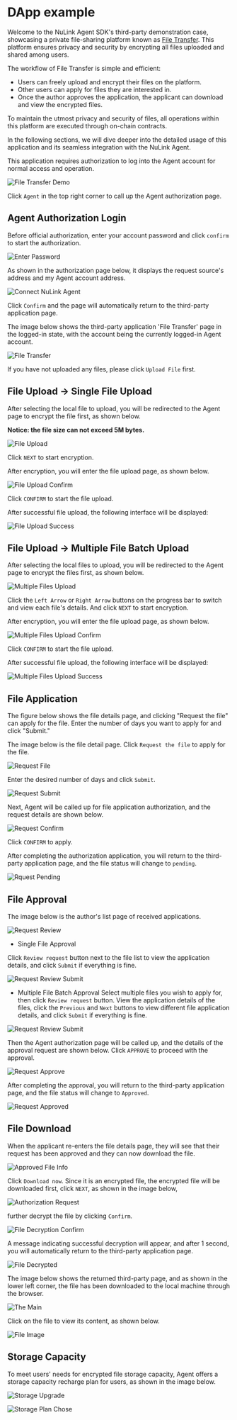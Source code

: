 # DApp example

Welcome to the NuLink Agent SDK's third-party demonstration case, showcasing a private file-sharing platform known as [File Transfer](https://agent-integration-demo.nulink.org). This platform ensures privacy and security by encrypting all files uploaded and shared among users.

The workflow of File Transfer is simple and efficient:
* Users can freely upload and encrypt their files on the platform. 
* Other users can apply for files they are interested in. 
* Once the author approves the application, the applicant can download and view the encrypted files. 

To maintain the utmost privacy and security of files, all operations within this platform are executed through on-chain contracts.

In the following sections, we will dive deeper into the detailed usage of this application and its seamless integration with the NuLink Agent.

This application requires authorization to log into the Agent account for normal access and operation.

![File Transfer Demo](../../miscellaneous/img/agent/connect.png)

Click `Agent` in the top right corner to call up the Agent authorization page.

## Agent Authorization Login

Before official authorization, enter your account password and click `confirm` to start the authorization.

![Enter Password](../../miscellaneous/img/agent/enter_password.png)

As shown in the authorization page below, it displays the request source's address and my Agent account address.

![Connect NuLink Agent](../../miscellaneous/img/agent/confirm.png)

Click `Confirm` and the page will automatically return to the third-party application page.

The image below shows the third-party application 'File Transfer' page in the logged-in state, with the account being the currently logged-in Agent account. 

![File Transfer](../../miscellaneous/img/agent/filetransfer.png)

If you have not uploaded any files, please click `Upload File` first.

## File Upload -> Single File Upload

After selecting the local file to upload, you will be redirected to the Agent page to encrypt the file first, as shown below.

**Notice: the file size can not exceed 5M bytes.**

![File Upload](../../miscellaneous/img/agent/upload.png)

Click `NEXT` to start encryption.

After encryption, you will enter the file upload page, as shown below. 

![File Upload Confirm](../../miscellaneous/img/agent/upload_confirm.png)

Click `CONFIRM` to start the file upload.

After successful file upload, the following interface will be displayed:

![File Upload Success](../../miscellaneous/img/agent/uploaded.png)

## File Upload -> Multiple File Batch Upload

After selecting the local files to upload, you will be redirected to the Agent page to encrypt the files first, as shown below.

![Multiple Files Upload](../../miscellaneous/img/agent/upload_batch.png)

Click the `Left Arrow` or `Right Arrow` buttons on the progress bar to switch and view each file's details. 
And click `NEXT` to start encryption.

After encryption, you will enter the file upload page, as shown below.

![Multiple Files Upload Confirm](../../miscellaneous/img/agent/upload_batch_confirm.png)

Click `CONFIRM` to start the file upload.

After successful file upload, the following interface will be displayed:

![Multiple Files Upload Success](../../miscellaneous/img/agent/upload_list.png)

## File Application

The figure below shows the file details page, and clicking "Request the file" can apply for the file. Enter the number of days you want to apply for and click "Submit."

The image below is the file detail page. 
Click `Request the file` to apply for the file.

![Request File](../../miscellaneous/img/agent/request_file.png)

Enter the desired number of days and click `Submit`.

![Request Submit](../../miscellaneous/img/agent/request_submit.png)

Next, Agent will be called up for file application authorization, and the request details are shown below.

![Request Confirm](../../miscellaneous/img/agent/request.png)

Click `CONFIRM` to apply.

After completing the authorization application, you will return to the third-party application page, 
and the file status will change to `pending`.

![Rquest Pending](../../miscellaneous/img/agent/request_pending.png)

## File Approval

The image below is the author's list page of received applications.

![Request Review](../../miscellaneous/img/agent/request_review.png)

* Single File Approval

Click `Review request` button next to the file list to view the application details, and click `Submit` if everything is fine.

![Request Review Submit](../../miscellaneous/img/agent/request_reviewed.png)

* Multiple File Batch Approval
Select multiple files you wish to apply for, then click `Review request` button.
View the application details of the files, click the `Previous` and `Next` buttons to view different file application details, and click `Submit` if everything is fine.

![Request Review Submit](../../miscellaneous/img/agent/request_reviewed_batch.png)

Then the Agent authorization page will be called up, and the details of the approval request are shown below. 
Click `APPROVE` to proceed with the approval.

![Request Approve](../../miscellaneous/img/agent/request_confirm.png)

After completing the approval, you will return to the third-party application page, and the file status will change to `Approved`.

![Request Approved](../../miscellaneous/img/agent/request_approved.png)

## File Download

When the applicant re-enters the file details page, they will see that their request has been approved and they can now download the file.

![Approved File Info](../../miscellaneous/img/agent/request_details.png)

Click `Download now`.
Since it is an encrypted file, the encrypted file will be downloaded first, click `NEXT`,
as shown in the image below, 

![Authorization Request](../../miscellaneous/img/agent/request_auth.png)

further decrypt the file by clicking `Confirm`.

![File Decryption Confirm](../../miscellaneous/img/agent/request_download.png)

A message indicating successful decryption will appear, and after 1 second, you will automatically return to the third-party application page.

![File Decrypted](../../miscellaneous/img/agent/request_decryption.png)

The image below shows the returned third-party page, and as shown in the lower left corner, the file has been downloaded to the local machine through the browser.

![The Main](../../miscellaneous/img/agent/request_mainpage.png)

Click on the file to view its content, as shown below.

![File Image](../../miscellaneous/img/agent/request_img.png)

## Storage Capacity
To meet users' needs for encrypted file storage capacity, 
Agent offers a storage capacity recharge plan for users, as shown in the image below.

![Storage Upgrade](../../miscellaneous/img/agent/storage_status.png)

![Storage Plan Chose](../../miscellaneous/img/agent/storage_plan.png)


